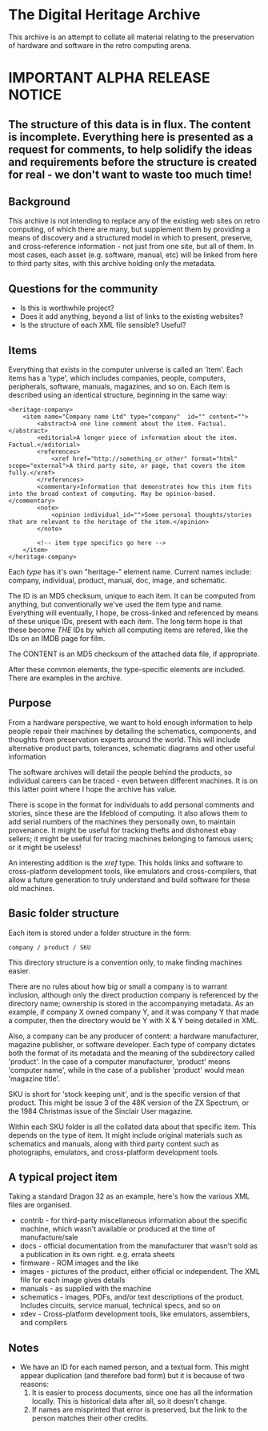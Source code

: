 # The Digital Heritage Archive

This archive is an attempt to collate all material relating to the preservation of hardware and software in the retro computing arena.

# IMPORTANT ALPHA RELEASE NOTICE
## The structure of this data is in flux. The content is incomplete. Everything here is presented as a request for comments, to help solidify the ideas and requirements before the structure is created for real - we don't want to waste too much time!


## Background

This archive is not intending to replace any of the existing web sites on retro computing, of which there are many, but supplement them by providing a means of discovery and a structured model in which to present, preserve, and cross-reference information - not just from one site, but all of them. In most cases, each asset (e.g. software, manual, etc) will be linked from here to third party sites, with this archive holding only the metadata.

## Questions for the community

* Is this is worthwhile project?
* Does it add anything, beyond a list of links to the existing websites?
* Is the structure of each XML file sensible? Useful?


## Items

Everything that exists in the computer universe is called an 'item'. Each items has a 'type', which includes companies, people, computers, peripherals, software, manuals, magazines, and so on. Each item is described using an identical structure, beginning in the same way:

```
<heritage-company>
	<item name="Company name Ltd" type="company"  id="" content="">
		<abstract>A one line comment about the item. Factual.</abstract>
		<editorial>A longer piece of information about the item. Factual.</editorial>
		<references>
			<xref href="http://something_or_other" format="html" scope="external">A third party site, or page, that covers the item fully.</xref>
		</references>
		<commentary>Information that demonstrates how this item fits into the broad context of computing. May be opinion-based.</commentary>
		<note>
			<opinion individual_id="">Some personal thoughts/stories that are relevant to the heritage of the item.</opinion>
		</note>

		<!-- item type specifics go here -->
	</item>
</heritage-company>
```

Each _type_ has it's own "heritage-" element name. Current names include: company, individual, product, manual, doc, image, and schematic.

The ID is an MD5 checksum, unique to each item. It can be computed from anything, but conventionally we've used the item type and name. Everything will eventually, I hope, be cross-linked and referenced by means of these unique IDs, present with each item. The long term hope is that these become _THE_ IDs by which all computing items are refered, like the IDs on an IMDB page for film.

The CONTENT is an MD5 checksum of the attached data file, if appropriate.

After these common elements, the type-specific elements are included. There are examples in the archive.

## Purpose

From a hardware perspective, we want to hold enough information to help people repair their machines by detailing the schematics, components, and thoughts from preservation experts around the world. This will include alternative product parts, tolerances, schematic diagrams and other useful information

The software archives will detail the people behind the products, so individual careers can be traced - even between different machines. It is on this latter point where I hope the archive has value.

There is scope in the format for individuals to add personal comments and stories, since these are the lifeblood of computing. It also allows them to add serial numbers of the machines they personally own, to maintain provenance. It might be useful for tracking thefts and dishonest ebay sellers; it might be useful for tracing machines belonging to famous users; or it might be useless!

An interesting addition is the _xref_ type. This holds links and software to cross-platform development tools, like emulators and cross-compilers, that allow a future generation to truly understand and build software for these old machines.

## Basic folder structure

Each item is stored under a folder structure in the form:

```
company / product / SKU
```

This directory structure is a convention only, to make finding machines easier.

There are no rules about how big or small a company is to warrant inclusion, although only the direct production company is referenced by the directory name; ownership is stored in the accompanying metadata. As an example, if company X owned company Y, and it was company Y that made a computer, then the directory would be Y with X & Y being detailed in XML.

Also, a company can be any producer of content: a hardware manufacturer, magazine publisher, or software developer. Each type of company dictates both the format of its metadata and the meaning of the subdirectory called 'product'. In the case of a computer manufacturer, 'product' means 'computer name', while in the case of a publisher 'product' would mean 'magazine title'.

SKU is short for 'stock keeping unit', and is the specific version of that product. This might be issue 3 of the 48K version of the ZX Spectrum, or the 1984 Christmas issue of the Sinclair User magazine.

Within each SKU folder is all the collated data about that specific item. This depends on the type of item. It might include original materials such as schematics and manuals, along with third party content such as photographs, emulators, and cross-platform development tools.


## A typical project item

Taking a standard Dragon 32 as an example, here's how the various XML files are organised.

* contrib - for third-party miscellaneous information about the specific machine, which wasn't available or produced at the time of manufacture/sale
* docs - official documentation from the manufacturer that wasn't sold as a publication in its own right. e.g. errata sheets
* firmware - ROM images and the like
* images - pictures of the product, either official or independent. The XML file for each image gives details
* manuals - as supplied with the machine
* schematics - images, PDFs, and/or text descriptions of the product. Includes circuits, service manual, technical specs, and so on
* xdev - Cross-platform development tools, like emulators, assemblers, and compilers


## Notes

* We have an ID for each named person, and a textual form. This might appear duplication (and therefore bad form) but it is because of two reasons:
  1. It is easier to process documents, since one has all the information locally. This is historical data after all, so it doesn't change.
  2. If names are misprinted that error is preserved, but the link to the person matches their other credits.


